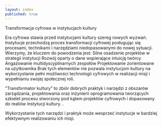 ```yaml
---
layout: index
published: true
---
```


<div class="front">
<p>Transformacja cyfrowa w instytucjach kultury 
  </p>
  <p>
    Era cyfrowa stawia przed instytucjami kultury szereg nowych wyzwań. Instytucje przechodzą proces transformacji cyfrowej posługując się procesami, technikami i narzędziami niedopasowanymi do nowej sytuacji. Wierzymy, że kluczem do powodzenia jest:
Silne osadzenie projektów w strategii instytucji
Rozwój oparty o dane wspierające intuicję twórcy
Angażowanie multidyscyplinarnych zespołów
Projektowanie zorientowane na użytkownika
    Brak tych elementów nie pozwala instytucjom kultury na wykorzystanie pełni możliwości technologii cyfrowych w realizacji misji i wypełnianiu swojej społecznej roli.
 </p> 
</div>  

<div class="home-intro">
  <p id="intro">"Transformator kultury" to zbiór dobrych praktyk i narzędzi z obszarów zarządzania, projektowania oraz inżynierii oprogramowania tworzących szkielet procesu stworzony pod kątem projektów cyfrowych i dopasowany do realiów instytucji kultury.
.</p>
</div>  

<div class="front">
 <p> 
Wykorzystanie tych narzędzi i praktyk może wesprzeć instytucje w bardziej efektywnym realizowaniu ich misji. 
  </p>  
</div>


